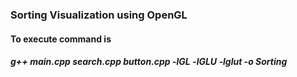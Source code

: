 ### Sorting Visualization using OpenGL

#### To execute command is
##### g++ main.cpp search.cpp button.cpp -lGL -lGLU -lglut -o Sorting
